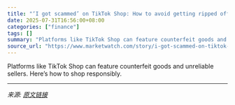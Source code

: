 ```yaml
---
title: "‘I got scammed’ on TikTok Shop: How to avoid getting ripped off while shopping on social media"
date: 2025-07-31T16:56:00+08:00
categories: ["finance"]
tags: []
summary: "Platforms like TikTok Shop can feature counterfeit goods and unreliable sellers. Here’s how to shop responsibly."
source_url: "https://www.marketwatch.com/story/i-got-scammed-on-tiktok-shop-how-to-avoid-getting-ripped-off-while-shopping-on-social-media-df1707e5?mod=mw_rss_topstories"
---
```


Platforms like TikTok Shop can feature counterfeit goods and unreliable sellers. Here’s how to shop responsibly.

---

*来源: [原文链接](https://www.marketwatch.com/story/i-got-scammed-on-tiktok-shop-how-to-avoid-getting-ripped-off-while-shopping-on-social-media-df1707e5?mod=mw_rss_topstories)*
